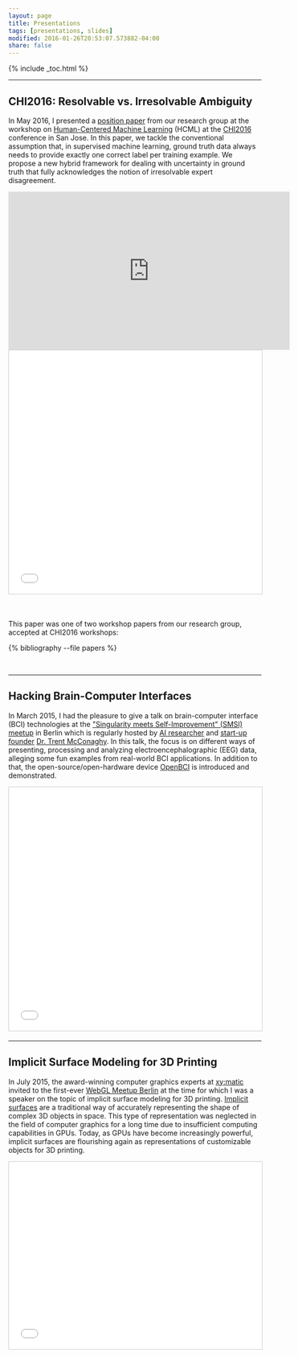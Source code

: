 ```yaml
---
layout: page
title: Presentations
tags: [presentations, slides]
modified: 2016-01-26T20:53:07.573882-04:00
share: false
---
```


{% include _toc.html %}

---

## CHI2016: Resolvable vs. Irresolvable Ambiguity

In May 2016, I presented a <a href="http://www.doc.gold.ac.uk/~mas02mg/HCML2016/HCML2016_paper_24.pdf" target="_blank">position paper</a> from our research group at the workshop on <a href="http://hcml2016.goldsmithsdigital.com/program/" target="_blank">Human-Centered Machine Learning</a> (HCML) at the <a href="https://chi2016.acm.org/" target="_blank">CHI2016</a> conference in San Jose. In this paper, we tackle the conventional assumption that, in supervised machine learning, ground truth data always needs to provide exactly one correct label per training example. We propose a new hybrid framework for dealing with uncertainty in ground truth that fully acknowledges the notion of irresolvable expert disagreement.

<iframe width="560" height="315" src="https://www.youtube.com/embed/L-BhJP26SY8" frameborder="0" allowfullscreen></iframe>

<iframe src="//www.slideshare.net/slideshow/embed_code/key/eWz1xkawhVii8C" width="595" height="485" class="force-full-width-keep-aspect-ratio" frameborder="0" marginwidth="0" marginheight="0" scrolling="no" style="border:1px solid #CCC; border-width:1px; margin-bottom:5px; max-width: 100%;" allowfullscreen> </iframe>

&nbsp;

This paper was one of two workshop papers from our research group, accepted at CHI2016 workshops:

{% bibliography --file papers %}

&nbsp;

---

## Hacking Brain-Computer Interfaces

In March 2015, I had the pleasure to give a talk on brain-computer interface (BCI) technologies at the <a href="http://www.meetup.com/de-DE/Singularity-meets-Self-Improvement-in-Berlin/" target="_blank">"Singularity meets Self-Improvement" (SMSI) meetup</a> in Berlin which is regularly hosted by <a href="http://trent.st/publications/" target="_blank">AI researcher</a> and <a href="https://www.ascribe.io/" target="_blank">start-up founder</a> <a href="http://trent.st/" target="_blank">Dr. Trent McConaghy</a>. In this talk, the focus is on different ways of presenting, processing and analyzing electroencephalographic (EEG) data, alleging some fun examples from real-world BCI applications. In addition to that, the open-source/open-hardware device <a href="http://openbci.com/" target="_blank">OpenBCI</a> is introduced and demonstrated.

<iframe src="//www.slideshare.net/slideshow/embed_code/key/AdcgypszNE5MYY" width="595" height="485" class="force-full-width-keep-aspect-ratio" frameborder="0" marginwidth="0" marginheight="0" scrolling="no" style="border:1px solid #CCC; border-width:1px; margin-bottom:5px; max-width: 100%;" allowfullscreen> </iframe>

---

## Implicit Surface Modeling for 3D Printing

In July 2015, the award-winning computer graphics experts at <a href="http://xymatic.com/" target="_blank">xy:matic</a> invited to the first-ever <a href="http://www.meetup.com/de-DE/Berlin-WebGL-Meetup/">WebGL Meetup Berlin</a> at the time for which I was a speaker on the topic of implicit surface modeling for 3D printing. <a href="https://en.wikipedia.org/wiki/Implicit_surface">Implicit surfaces</a> are a traditional way of accurately representing the shape of complex 3D objects in space. This type of representation was neglected in the field of computer graphics for a long time due to insufficient computing capabilities in GPUs. Today, as GPUs have become increasingly powerful, implicit surfaces are flourishing again as representations of customizable objects for 3D printing.

<iframe src="//www.slideshare.net/slideshow/embed_code/key/sAVRWgEtfXOODE" width="595" height="373" class="force-full-width-keep-aspect-ratio" frameborder="0" marginwidth="0" marginheight="0" scrolling="no" style="border:1px solid #CCC; border-width:1px; margin-bottom:5px; max-width: 100%;" allowfullscreen> </iframe>